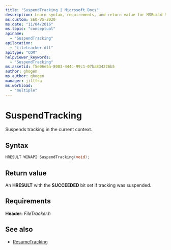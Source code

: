 ```yaml
---
title: "SuspendTracking | Microsoft Docs"
description: Learn syntax, requirements, and return value for MSBuild SuspendTracking, which suspends tracking in the current context.
ms.custom: SEO-VS-2020
ms.date: "11/04/2016"
ms.topic: "conceptual"
apiname:
  - "SuspendTracking"
apilocation:
  - "filetracker.dll"
apitype: "COM"
helpviewer_keywords:
  - "SuspendTracking"
ms.assetid: f5e06e5a-8083-444c-99c1-07ba834226b5
author: ghogen
ms.author: ghogen
manager: jillfra
ms.workload:
  - "multiple"
---
```

# SuspendTracking

Suspends tracking in the current context.

## Syntax

```cpp
HRESULT WINAPI SuspendTracking(void);
```

## Return value

 An **HRESULT** with the **SUCCEEDED** bit set if tracking was suspended.

## Requirements

 **Header:** *FileTracker.h*

## See also

- [ResumeTracking](../msbuild/resumetracking.md)